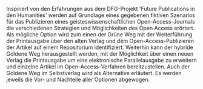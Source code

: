 Inspiriert von den Erfahrungen aus dem DFG-Projekt 'Future Publications
in den Humanities' werden auf Grundlage eines gegebenen fiktiven
Szenarios für das Publizieren eines geisteswissenschaftlichen
Open-Access-Journals die verschiedenen Strategien und Möglichkeiten des
Open Access erörtert. Als mögliche Option wird zum einen der Grüne Weg
mit der Weiterführung der Printausgabe über den alten Verlag und dem
Open-Access-Publizieren der Artikel auf einem Repositorium
identifiziert. Weiterhin kann der hybride Goldene Weg herausgestellt
werden, mit der Möglichkeit über einen neuen Verlag die Printausgabe um
eine elektronische Parallelausgabe zu erweitern und einzelne Artikel im
Open-Access-Verfahren bereitzustellen. Auch der Goldene Weg im
Selbstverlag wird als Alternative erläutert. Es werden jeweils die Vor-
und Nachteile aller Optionen abgewogen.